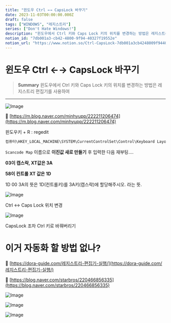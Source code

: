 ```yaml
---
title: "윈도우 Ctrl ←→ CapsLock 바꾸기"
date: 2023-11-03T00:00:00.000Z
draft: false
tags: ["WINDOWS", "레지스트리"]
series: ["Don't Hate Windows!"]
description: "윈도우에서 Ctrl 키와 Caps Lock 키의 위치를 변경하는 방법은 레지스트리 편집기를 사용하여 "
notion_id: "7db001a3-cb42-4800-9f94-40327f19552e"
notion_url: "https://www.notion.so/Ctrl-CapsLock-7db001a3cb4248009f9440327f19552e"
---
```


# 윈도우 Ctrl ←→ CapsLock 바꾸기

> **Summary**
> 윈도우에서 Ctrl 키와 Caps Lock 키의 위치를 변경하는 방법은 레지스트리 편집기를 사용하여 

---

![Image](https://prod-files-secure.s3.us-west-2.amazonaws.com/09ccd4d5-876c-4bba-bbdf-cc77a0a11257/11cd1f3c-70bb-4ab7-9e2c-2f1936e43f10/Untitled.png?X-Amz-Algorithm=AWS4-HMAC-SHA256&X-Amz-Content-Sha256=UNSIGNED-PAYLOAD&X-Amz-Credential=ASIAZI2LB4662YFT5YSL%2F20250724%2Fus-west-2%2Fs3%2Faws4_request&X-Amz-Date=20250724T083714Z&X-Amz-Expires=3600&X-Amz-Security-Token=IQoJb3JpZ2luX2VjEAAaCXVzLXdlc3QtMiJGMEQCIF0KmfocSuLCFMSTMT0LPug42NKIMKCcwpPoAP3It7xGAiBhKSqUdh0jfob3TwWjDpqYJkZyzQ%2B%2FMYkmcEDG2rL8uCr%2FAwgpEAAaDDYzNzQyMzE4MzgwNSIMqj6h4jmOWVIgi%2BL9KtwDkIuLkB2jRM7m%2FyfHhBhNM2TFcwPQ685Y8Y02dKWzwwXJkL9%2FuLCunyep0SvXoEme6bPfFimLHZToLb2TwflJ3OgTwEXxBRawYK2uwrmhzPQ75EuLZRZdRq%2FIuj4lzavgtkQroWLDg5VzaGVwvy%2BUhHy4xhdMQiMVmXMGHxWqrjqnT56ZAXBfLm9q%2FrorhUdgt5HOe4h1fVxZmhJymfabDQfHDLtQmlOV3fMqZug4lojH%2BF%2FlAGWVOhjcaKDC6Wjs7aqHXPZxCG4G3oqj0rYyhYMsaP87%2FNY70ILVqVOmrFPhPhewOFIwD4DahH0gP2oN93FjQYWTZdtYQ9D9R0iiWPyvWKG4O4WG56O6Sz6Rlm7TKb1Wu5%2FG%2BZMJzNx%2BPy8i3daaXW1Kpo6itZt19TxLIFWYSUPNHN8vDr5qEAI6FiGTHmGd%2BNdIYgedsLQS7qHy0l1tnQbFCIRI0jvmh3j6CazFDIGc2TXGcsRBhzfxVFvfotPUCgVs%2F0e30VLbeaAsmJpBR%2B5KC5Xgn5fBpaQRrsET4D8gXE%2FHgQqEh6cp308lQtDYxhvuU05VHLy9sSoELNCcqlKxNULuiSuA9z4h9TJgwImkUu8FvI9eaTdgjQGPf0iY0aYWwe%2F%2FpLcwmdCHxAY6pgH7h6nrfSFBEgRjFfw8Zkfnl3K5QEpQt0YuH%2BDQvwphkTY14wK4uPRAm44IguLPbwCFYipSZwc6IBysd8p06zoFxiV%2BfzBZdX0EhSJJ2vZM6bfCuvtsGneBYaPszqIDrsfWcW0rUA19CAvsqvMLYytrEGU15ctVku4ixT0QTyOM%2BcS4RRZKoaT%2FpLge1SJkCvBjghFrKToJmVkUqHqW3Av8B4iw9eU5&X-Amz-Signature=28a98ef9004e8d178dbe4e8e066df80fd0abd6ba3d3dac50a01dc26b58a6f974&X-Amz-SignedHeaders=host&x-amz-checksum-mode=ENABLED&x-id=GetObject)

🔗 [https://m.blog.naver.com/minhyupp/222211206474](https://m.blog.naver.com/minhyupp/222211206474)

윈도우키 + R : regedit

```c#
컴퓨터\HKEY_LOCAL_MACHINE\SYSTEM\CurrentControlSet\Control\Keyboard Layout
```

`Scancode Map` 이름으로 **이진값 새로 만들기** 후 입력한 다음 재부팅....



**03이 캡스락, XT값은 3A**

**58이 컨트롤 XT 값은 1D**



1D 00 3A의 뜻은 1D(컨트롤키)를 3A키(캡스락)에 할당해주시오. 라는 뜻.



![Image](https://mblogthumb-phinf.pstatic.net/MjAyMTAxMThfNzgg/MDAxNjEwOTQ0NjgxNzgy.YS7Ap6fbEi-TRbEpY5aXdQJ0Hu-rTc_OI1P9DgmtpOQg.g1-cUEsmRpPoCA8b39LlpdpFxUagh7o7I46xAHIjej4g.PNG.minhyupp/image.png?type=w800)

Ctrl <-> Caps Lock 위치 변경

![Image](https://mblogthumb-phinf.pstatic.net/MjAyMTAxMThfMjQg/MDAxNjEwOTQ1Mzk2NjY0.TFPIQALDqOG4bH8YeT2r_Jt1pwBpIpgDuX_k9cyRGpwg.s-wjZ1tR7__cV_HCZjHUUFGDAMsYBcoLJfXHPZyvJnEg.PNG.minhyupp/image.png?type=w800)

CapsLock 조차 Ctrl 키로 바꿔버리기



# 이거 자동화 할 방법 없나?

🔗 [https://dora-guide.com/레지스트리-편집기-실행/](https://dora-guide.com/레지스트리-편집기-실행/)

🔗 [https://blog.naver.com/starbros/220466856335](https://blog.naver.com/starbros/220466856335)

![Image](https://prod-files-secure.s3.us-west-2.amazonaws.com/09ccd4d5-876c-4bba-bbdf-cc77a0a11257/317c6692-f519-47b2-98e6-bd4ed2d3f2f2/Untitled.png?X-Amz-Algorithm=AWS4-HMAC-SHA256&X-Amz-Content-Sha256=UNSIGNED-PAYLOAD&X-Amz-Credential=ASIAZI2LB4662YFT5YSL%2F20250724%2Fus-west-2%2Fs3%2Faws4_request&X-Amz-Date=20250724T083714Z&X-Amz-Expires=3600&X-Amz-Security-Token=IQoJb3JpZ2luX2VjEAAaCXVzLXdlc3QtMiJGMEQCIF0KmfocSuLCFMSTMT0LPug42NKIMKCcwpPoAP3It7xGAiBhKSqUdh0jfob3TwWjDpqYJkZyzQ%2B%2FMYkmcEDG2rL8uCr%2FAwgpEAAaDDYzNzQyMzE4MzgwNSIMqj6h4jmOWVIgi%2BL9KtwDkIuLkB2jRM7m%2FyfHhBhNM2TFcwPQ685Y8Y02dKWzwwXJkL9%2FuLCunyep0SvXoEme6bPfFimLHZToLb2TwflJ3OgTwEXxBRawYK2uwrmhzPQ75EuLZRZdRq%2FIuj4lzavgtkQroWLDg5VzaGVwvy%2BUhHy4xhdMQiMVmXMGHxWqrjqnT56ZAXBfLm9q%2FrorhUdgt5HOe4h1fVxZmhJymfabDQfHDLtQmlOV3fMqZug4lojH%2BF%2FlAGWVOhjcaKDC6Wjs7aqHXPZxCG4G3oqj0rYyhYMsaP87%2FNY70ILVqVOmrFPhPhewOFIwD4DahH0gP2oN93FjQYWTZdtYQ9D9R0iiWPyvWKG4O4WG56O6Sz6Rlm7TKb1Wu5%2FG%2BZMJzNx%2BPy8i3daaXW1Kpo6itZt19TxLIFWYSUPNHN8vDr5qEAI6FiGTHmGd%2BNdIYgedsLQS7qHy0l1tnQbFCIRI0jvmh3j6CazFDIGc2TXGcsRBhzfxVFvfotPUCgVs%2F0e30VLbeaAsmJpBR%2B5KC5Xgn5fBpaQRrsET4D8gXE%2FHgQqEh6cp308lQtDYxhvuU05VHLy9sSoELNCcqlKxNULuiSuA9z4h9TJgwImkUu8FvI9eaTdgjQGPf0iY0aYWwe%2F%2FpLcwmdCHxAY6pgH7h6nrfSFBEgRjFfw8Zkfnl3K5QEpQt0YuH%2BDQvwphkTY14wK4uPRAm44IguLPbwCFYipSZwc6IBysd8p06zoFxiV%2BfzBZdX0EhSJJ2vZM6bfCuvtsGneBYaPszqIDrsfWcW0rUA19CAvsqvMLYytrEGU15ctVku4ixT0QTyOM%2BcS4RRZKoaT%2FpLge1SJkCvBjghFrKToJmVkUqHqW3Av8B4iw9eU5&X-Amz-Signature=88ce7616428ef22317a6e709a2ebf56dc36a3be195645823bdfe090432ac708b&X-Amz-SignedHeaders=host&x-amz-checksum-mode=ENABLED&x-id=GetObject)

![Image](https://prod-files-secure.s3.us-west-2.amazonaws.com/09ccd4d5-876c-4bba-bbdf-cc77a0a11257/07d77b91-aa14-412f-8af3-2da3320a0f8e/Untitled.png?X-Amz-Algorithm=AWS4-HMAC-SHA256&X-Amz-Content-Sha256=UNSIGNED-PAYLOAD&X-Amz-Credential=ASIAZI2LB4662YFT5YSL%2F20250724%2Fus-west-2%2Fs3%2Faws4_request&X-Amz-Date=20250724T083714Z&X-Amz-Expires=3600&X-Amz-Security-Token=IQoJb3JpZ2luX2VjEAAaCXVzLXdlc3QtMiJGMEQCIF0KmfocSuLCFMSTMT0LPug42NKIMKCcwpPoAP3It7xGAiBhKSqUdh0jfob3TwWjDpqYJkZyzQ%2B%2FMYkmcEDG2rL8uCr%2FAwgpEAAaDDYzNzQyMzE4MzgwNSIMqj6h4jmOWVIgi%2BL9KtwDkIuLkB2jRM7m%2FyfHhBhNM2TFcwPQ685Y8Y02dKWzwwXJkL9%2FuLCunyep0SvXoEme6bPfFimLHZToLb2TwflJ3OgTwEXxBRawYK2uwrmhzPQ75EuLZRZdRq%2FIuj4lzavgtkQroWLDg5VzaGVwvy%2BUhHy4xhdMQiMVmXMGHxWqrjqnT56ZAXBfLm9q%2FrorhUdgt5HOe4h1fVxZmhJymfabDQfHDLtQmlOV3fMqZug4lojH%2BF%2FlAGWVOhjcaKDC6Wjs7aqHXPZxCG4G3oqj0rYyhYMsaP87%2FNY70ILVqVOmrFPhPhewOFIwD4DahH0gP2oN93FjQYWTZdtYQ9D9R0iiWPyvWKG4O4WG56O6Sz6Rlm7TKb1Wu5%2FG%2BZMJzNx%2BPy8i3daaXW1Kpo6itZt19TxLIFWYSUPNHN8vDr5qEAI6FiGTHmGd%2BNdIYgedsLQS7qHy0l1tnQbFCIRI0jvmh3j6CazFDIGc2TXGcsRBhzfxVFvfotPUCgVs%2F0e30VLbeaAsmJpBR%2B5KC5Xgn5fBpaQRrsET4D8gXE%2FHgQqEh6cp308lQtDYxhvuU05VHLy9sSoELNCcqlKxNULuiSuA9z4h9TJgwImkUu8FvI9eaTdgjQGPf0iY0aYWwe%2F%2FpLcwmdCHxAY6pgH7h6nrfSFBEgRjFfw8Zkfnl3K5QEpQt0YuH%2BDQvwphkTY14wK4uPRAm44IguLPbwCFYipSZwc6IBysd8p06zoFxiV%2BfzBZdX0EhSJJ2vZM6bfCuvtsGneBYaPszqIDrsfWcW0rUA19CAvsqvMLYytrEGU15ctVku4ixT0QTyOM%2BcS4RRZKoaT%2FpLge1SJkCvBjghFrKToJmVkUqHqW3Av8B4iw9eU5&X-Amz-Signature=710d1861fc140b1407ffb696995c75cd1952ccab5b3e3b42b70ea93b692681d5&X-Amz-SignedHeaders=host&x-amz-checksum-mode=ENABLED&x-id=GetObject)


![Image](https://prod-files-secure.s3.us-west-2.amazonaws.com/09ccd4d5-876c-4bba-bbdf-cc77a0a11257/0325384a-f9af-4164-9540-7161b0bfaf0f/Untitled.png?X-Amz-Algorithm=AWS4-HMAC-SHA256&X-Amz-Content-Sha256=UNSIGNED-PAYLOAD&X-Amz-Credential=ASIAZI2LB4662YFT5YSL%2F20250724%2Fus-west-2%2Fs3%2Faws4_request&X-Amz-Date=20250724T083714Z&X-Amz-Expires=3600&X-Amz-Security-Token=IQoJb3JpZ2luX2VjEAAaCXVzLXdlc3QtMiJGMEQCIF0KmfocSuLCFMSTMT0LPug42NKIMKCcwpPoAP3It7xGAiBhKSqUdh0jfob3TwWjDpqYJkZyzQ%2B%2FMYkmcEDG2rL8uCr%2FAwgpEAAaDDYzNzQyMzE4MzgwNSIMqj6h4jmOWVIgi%2BL9KtwDkIuLkB2jRM7m%2FyfHhBhNM2TFcwPQ685Y8Y02dKWzwwXJkL9%2FuLCunyep0SvXoEme6bPfFimLHZToLb2TwflJ3OgTwEXxBRawYK2uwrmhzPQ75EuLZRZdRq%2FIuj4lzavgtkQroWLDg5VzaGVwvy%2BUhHy4xhdMQiMVmXMGHxWqrjqnT56ZAXBfLm9q%2FrorhUdgt5HOe4h1fVxZmhJymfabDQfHDLtQmlOV3fMqZug4lojH%2BF%2FlAGWVOhjcaKDC6Wjs7aqHXPZxCG4G3oqj0rYyhYMsaP87%2FNY70ILVqVOmrFPhPhewOFIwD4DahH0gP2oN93FjQYWTZdtYQ9D9R0iiWPyvWKG4O4WG56O6Sz6Rlm7TKb1Wu5%2FG%2BZMJzNx%2BPy8i3daaXW1Kpo6itZt19TxLIFWYSUPNHN8vDr5qEAI6FiGTHmGd%2BNdIYgedsLQS7qHy0l1tnQbFCIRI0jvmh3j6CazFDIGc2TXGcsRBhzfxVFvfotPUCgVs%2F0e30VLbeaAsmJpBR%2B5KC5Xgn5fBpaQRrsET4D8gXE%2FHgQqEh6cp308lQtDYxhvuU05VHLy9sSoELNCcqlKxNULuiSuA9z4h9TJgwImkUu8FvI9eaTdgjQGPf0iY0aYWwe%2F%2FpLcwmdCHxAY6pgH7h6nrfSFBEgRjFfw8Zkfnl3K5QEpQt0YuH%2BDQvwphkTY14wK4uPRAm44IguLPbwCFYipSZwc6IBysd8p06zoFxiV%2BfzBZdX0EhSJJ2vZM6bfCuvtsGneBYaPszqIDrsfWcW0rUA19CAvsqvMLYytrEGU15ctVku4ixT0QTyOM%2BcS4RRZKoaT%2FpLge1SJkCvBjghFrKToJmVkUqHqW3Av8B4iw9eU5&X-Amz-Signature=815a14e679d6239ac5cb5fda37f44282567a1f1c8f825536f4cc82ef44dadc8b&X-Amz-SignedHeaders=host&x-amz-checksum-mode=ENABLED&x-id=GetObject)


